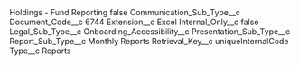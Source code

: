 <?xml version="1.0" encoding="UTF-8"?>
<CustomMetadata xmlns="http://soap.sforce.com/2006/04/metadata" xmlns:xsi="http://www.w3.org/2001/XMLSchema-instance" xmlns:xsd="http://www.w3.org/2001/XMLSchema">
    <label>Holdings - Fund Reporting</label>
    <protected>false</protected>
    <values>
        <field>Communication_Sub_Type__c</field>
        <value xsi:nil="true"/>
    </values>
    <values>
        <field>Document_Code__c</field>
        <value xsi:type="xsd:string">6744</value>
    </values>
    <values>
        <field>Extension__c</field>
        <value xsi:type="xsd:string">Excel</value>
    </values>
    <values>
        <field>Internal_Only__c</field>
        <value xsi:type="xsd:boolean">false</value>
    </values>
    <values>
        <field>Legal_Sub_Type__c</field>
        <value xsi:nil="true"/>
    </values>
    <values>
        <field>Onboarding_Accessibility__c</field>
        <value xsi:nil="true"/>
    </values>
    <values>
        <field>Presentation_Sub_Type__c</field>
        <value xsi:nil="true"/>
    </values>
    <values>
        <field>Report_Sub_Type__c</field>
        <value xsi:type="xsd:string">Monthly Reports</value>
    </values>
    <values>
        <field>Retrieval_Key__c</field>
        <value xsi:type="xsd:string">uniqueInternalCode</value>
    </values>
    <values>
        <field>Type__c</field>
        <value xsi:type="xsd:string">Reports</value>
    </values>
</CustomMetadata>
